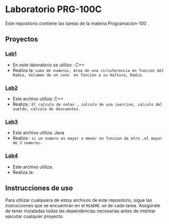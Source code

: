 
# Laboratorio PRG-100C

Este repositorio contiene las tareas de la materia Programacion-100 . 

<!-- ## Lenguajes de programación

<link rel="stylesheet" href="https://cdnjs.cloudflare.com/ajax/libs/font-awesome/5.15.2/css/all.min.css">
<i class="fab fa-java" style="font-size: 2em; color: red;"></i> Java

<i class="fab fa-cuttlefish" style="font-size: 2em; color: blue;"></i> C++ -->

## Proyectos

### [Lab1](./lab1)
* En este laboratorio se utilizo : <i class="fab fa-cuttlefish" style="font-size: 2em; color: blue;"></i> C++
* Realiza la: `suma de numeros, Area de una circuferencia en funcion del Radio, Volumen de un cono  en funcion a su Haltura, Radio. `
### [Lab2](./lab2)
* Este archivo utiliza: C++
* Realiza :  ` El calculo de notas , calculo de una ivercion, calculo del sueldo, calculo de descuentos. `
### [Lab3](./lab3) 
* Este archivo utiliza: <i class="fab fa-java" style="font-size: 2em; color: red;"></i> Java
* Realiza : `si un numero es mayor o menor en funcion de otro ,el mayor de 3 numeros- `
### [Lab4](./lab4)
* Este archivo utiliza: 
* Realiza la:
## Instrucciones de uso

Para utilizar cualquiera de estoy archivos de este repositorio, sigue las instrucciones que se encuentran en el `README.md` de cada tarea. Asegúrate de tener instaladas todas las dependencias necesarias antes de intentar ejecutar cualquier proyecto.
